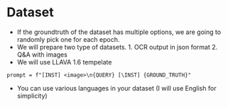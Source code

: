 # Dataset

- If the groundtruth of the dataset has multiple options, we are going to randomly pick one for each epoch.
- We will prepare two type of datasets. 1. OCR output in json format 2. Q&A with images
- We will use LLAVA 1.6 tempelate 
```
prompt = f"[INST] <image>\n{QUERY} [\INST] {GROUND_TRUTH}"
```
- You can use various languages in your dataset (I will use English for simplicity)

